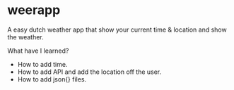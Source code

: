 # weerapp
A easy dutch weather app that show your current time & location and show the weather.

What have I learned?

- How to add time.
- How to add API and add the location off the user.
- How to add json{} files.
